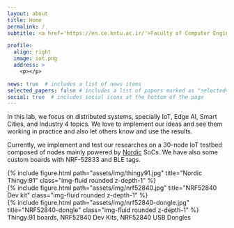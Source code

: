 ```yaml
---
layout: about
title: Home
permalink: /
subtitle: <a href='https://en.ce.kntu.ac.ir/'>Faculty of Computer Engineering</a><br><a href="en.kntu.ac.ir">K. N. Toosi University of Technology</a>

profile:
  align: right
  image: iot.png
  address: >
    <p></p>

news: true  # includes a list of news items
selected_papers: false # includes a list of papers marked as "selected={true}"
social: true  # includes social icons at the bottom of the page
---
```

<p>
In this lab, we focus on distributed systems, specially IoT, Edge AI, Smart Cities, and Industry 4 topics. 
We love to implement our ideas and see them working in practice and also let others know and use the results. 
</p>
<p>
	Currently, we implement and test our researches on a 30-node IoT testbed composed of nodes mainly powered by <a href="https://www.nordicsemi.com/">Nordic</a> SoCs. We have also some custom boards with NRF-52833 and BLE tags.
</p>
<div class="row">
    <div class="col-sm mt-3 mt-md-0">
        {% include figure.html path="assets/img/thingy91.jpg" title="Nordic Thingy:91" class="img-fluid rounded z-depth-1" %}
    </div>
    <div class="col-sm mt-3 mt-md-0">
        {% include figure.html path="assets/img/nrf52840.jpg" title="NRF52840 Dev kit" class="img-fluid rounded z-depth-1" %}
    </div>
    <div class="col-sm mt-3 mt-md-0">
        {% include figure.html path="assets/img/nrf52840-dongle.jpg" title="NRF52840-dongle" class="img-fluid rounded z-depth-1" %}
    </div>
</div>
<div class="caption">
    Thingy:91 boards, NRF52840 Dev Kits, NRF52840 USB Dongles
</div>
